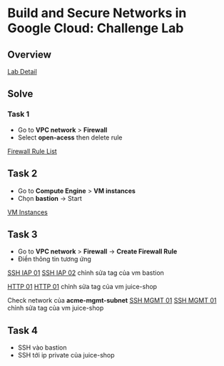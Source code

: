 # Build and Secure Networks in Google Cloud: Challenge Lab

## Overview

[Lab Detail](./images/gsp322/lab.png)

## Solve

### Task 1

- Go to **VPC network** > **Firewall**
- Select **open-acess** then delete rule

[Firewall Rule List](./images/gsp322/firewall-rules.png)

## Task 2

- Go to **Compute Engine** > **VM instances**
- Chọn **bastion** -> Start

[VM Instances](./images/gsp322/vms.png)

## Task 3

- Go to **VPC network** > **Firewall** -> **Create Firewall Rule**
- Điền thông tin tương ứng

[SSH IAP 01](./images/gsp322/rule-ssh-iap-01.png)
[SSH IAP 02](./images/gsp322/rule-ssh-iap-02.png)
chỉnh sửa tag của vm bastion

[HTTP 01](./images/gsp322/rule-http-01.png)
[HTTP 01](./images/gsp322/rule-http-02.png)
chỉnh sửa tag của vm juice-shop

Check network của **acme-mgmt-subnet**
[SSH MGMT 01](./images/gsp322/rule-ssh-internal-01.png)
[SSH MGMT 01](./images/gsp322/rule-ssh-internal-01.png)
chỉnh sửa tag của vm juice-shop

## Task 4
- SSH vào bastion
- SSH tới ip private của juice-shop
